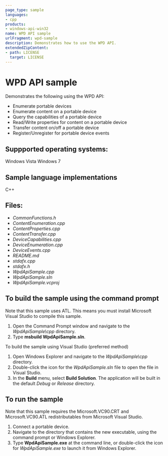 ```yaml
---
page_type: sample
languages:
- cpp
products:
- windows-api-win32
name: WPD API sample
urlFragment: wpd-sample
description: Demonstrates how to use the WPD API. 
extendedZipContent:
- path: LICENSE
  target: LICENSE
---
```


# WPD API sample

Demonstrates the following using the WPD API:
- Enumerate portable devices
- Enumerate content on a portable device
- Query the capabilities of a portable device
- Read/Write properties for content on a portable device
- Transfer content on/off a portable device
- Register/Unregister for portable device events

## Suppported operating systems:

Windows Vista
Windows 7

## Sample language implementations

C++

## Files:

- *CommonFunctions.h*
- *ContentEnumeration.cpp*
- *ContentProperties.cpp*
- *ContentTransfer.cpp*
- *DeviceCapabilities.cpp*
- *DeviceEnumeration.cpp*
- *DeviceEvents.cpp*
- *README.md*
- *stdafx.cpp*
- *stdafx.h*
- *WpdApiSample.cpp*
- *WpdApiSample.sln*
- *WpdApiSample.vcproj*

## To build the sample using the command prompt

Note that this sample uses ATL. This means you must install Microsoft Visual Studio to compile this sample.
1. Open the Command Prompt window and navigate to the *WpdApiSample\cpp* directory.
1. Type **msbuild WpdApiSample.sln**.

To build the sample using Visual Studio (preferred method)

1. Open Windows Explorer and navigate to the *WpdApiSample\cpp* directory.
1. Double-click the icon for the *WpdApiSample.sln* file to open the file in Visual Studio.
1. In the **Build** menu, select **Build Solution**. The application will be built in the default *Debug* or *Release* directory.

## To run the sample

Note that this sample requires the Microsoft.VC90.CRT and Microsoft.VC90.ATL redistributables from Microsoft Visual Studio.
1. Connect a portable device.
1. Navigate to the directory that contains the new executable, using the command prompt or Windows Explorer.
1. Type **WpdApiSample.exe** at the command line, or double-click the icon for *WpdApiSample.exe* to launch it from Windows Explorer.
